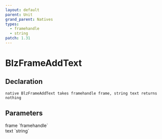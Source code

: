 ```yaml
---
layout: default
parent: Unit
grand_parent: Natives
types:
  - framehandle
  - string
patch: 1.31
---
```


# BlzFrameAddText

## Declaration

```
native BlzFrameAddText takes framehandle frame, string text returns nothing
```

## Parameters
<dl>
  <dt>frame `framehandle`</dt>
  <dd></dd>

  <dt>text `string`</dt>
  <dd></dd>
</dl>